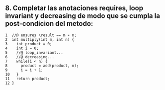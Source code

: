 ## 8. Completar las anotaciones requires, loop invariant y decreasing de modo que se cumpla la post-condicion del metodo:

```
1  //@ ensures \result == m ∗ n;
2  int multiply(int m, int n) {
3    int product = 0;
4    int i = 0;
5    //@ loop_invariant...
6    //@ decreasing...
7    while(i < n) {
8      product = add(product, m);
9      i = i + 1;
10   }
11   return product;
12 }
```
